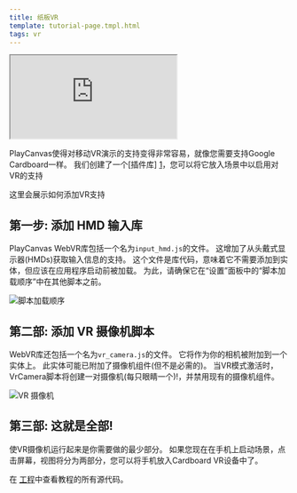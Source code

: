 ```yaml
---
title: 纸板VR
template: tutorial-page.tmpl.html
tags: vr
---
```


<iframe allowfullscreen="true" webkitallowfullscreen="true" mozallowfullscreen="true" src="https://playcanv.as/p/ItQwDzOa" ></iframe>

PlayCanvas使得对移动VR演示的支持变得非常容易，就像您需要支持Google Cardboard一样。 我们创建了一个[插件库] [1]，您可以将它放入场景中以启用对VR的支持

这里会展示如何添加VR支持

## 第一步: 添加 HMD 输入库

PlayCanvas WebVR库包括一个名为`input_hmd.js`的文件。 这增加了从头戴式显示器(HMDs)获取输入信息的支持。 这个文件是库代码，意味着它不需要添加到实体，但应该在应用程序启动前被加载。 为此，请确保它在“设置”面板中的“脚本加载顺序”中在其他脚本之前。

![脚本加载顺序][2]

## 第二部: 添加 VR 摄像机脚本

WebVR库还包括一个名为`vr_camera.js`的文件。 它将作为你的相机被附加到一个实体上。 此实体可能已附加了摄像机组件(但不是必需的)。 当VR模式激活时，VrCamera脚本将创建一对摄像机(每只眼睛一个)!，并禁用现有的摄像机组件。

![VR 摄像机][3]

## 第三部: 这就是全部!

使VR摄像机运行起来是你需要做的最少部分。 如果您现在在手机上启动场景，点击屏幕，视图将分为两部分，您可以将手机放入Cardboard VR设备中了。

在 [工程][4]中查看教程的所有源代码。

[1]: http://github.com/playcanvas/webvr
[2]: /images/tutorials/beginner/cardboard-vr/script_loading_order.jpg
[3]: /images/tutorials/beginner/cardboard-vr/script-component.jpg
[4]: https://playcanvas.com/project/406299

